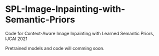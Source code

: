 # SPL-Image-Inpainting-with-Semantic-Priors
Code for Context-Aware Image Inpainting with Learned Semantic Priors, IJCAI 2021

Pretrained models and code will comming soon.

